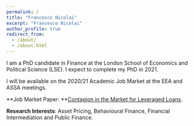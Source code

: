 ```yaml
---
permalink: /
title: "Francesco Nicolai"
excerpt: "Francesco Nicolai"
author_profile: true
redirect_from: 
  - /about/
  - /about.html
---
```


I am a PhD candidate in Finance at the London School of Economics and Political Science (LSE). I expect to complete my PhD in 2021. 

I will be available on the 2020/21 Academic Job Market at the EEA and ASSA meetings. 


**Job Market Paper: **[Contagion in the Market for Leveraged Loans](https://github.com/academicpages/academicpages.github.io).

**Research Interests**: Asset Pricing, Behavioural Finance, Financial Intermediation and Public Finance. 
